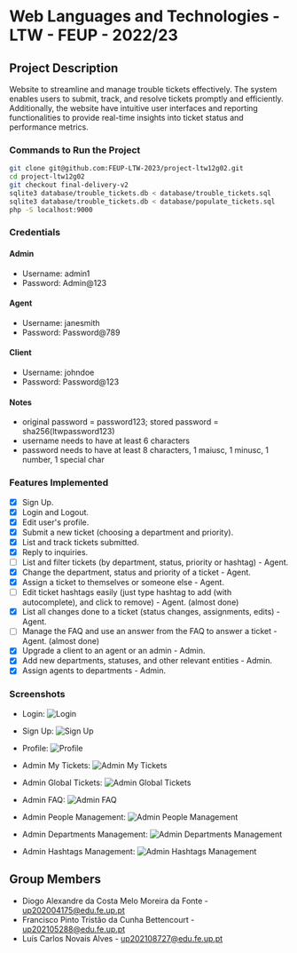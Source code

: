 # Web Languages and Technologies - LTW - FEUP - 2022/23

## Project Description

Website to streamline and manage trouble tickets effectively. The system enables users to submit, track, and resolve tickets promptly and efficiently. Additionally, the website have intuitive user interfaces and reporting functionalities to provide real-time insights into ticket status and performance metrics.

### Commands to Run the Project

```bash
git clone git@github.com:FEUP-LTW-2023/project-ltw12g02.git
cd project-ltw12g02
git checkout final-delivery-v2
sqlite3 database/trouble_tickets.db < database/trouble_tickets.sql
sqlite3 database/trouble_tickets.db < database/populate_tickets.sql
php -S localhost:9000
```

### Credentials
#### Admin
- Username: admin1
- Password: Admin@123

#### Agent
- Username: janesmith
- Password: Password@789

#### Client
- Username: johndoe
- Password: Password@123

#### Notes
- original password = password123; stored password = sha256(ltwpassword123)
- username needs to have at least 6 characters
- password needs to have at least 8 characters, 1 maiusc, 1 minusc, 1 number, 1 special char

### Features Implemented

- [x] Sign Up.
- [x] Login and Logout.
- [x] Edit user's profile.
- [x] Submit a new ticket (choosing a department and priority).
- [x] List and track tickets submitted.
- [X] Reply to inquiries.
- [ ] List and filter tickets (by department, status, priority or hashtag) - Agent.
- [X] Change the department, status  and priority of a ticket - Agent.
- [X] Assign a ticket to themselves or someone else - Agent.
- [ ] Edit ticket hashtags easily (just type hashtag to add (with autocomplete), and click to remove) - Agent. (almost done)
- [X] List all changes done to a ticket (status changes, assignments, edits) - Agent.
- [ ] Manage the FAQ and use an answer from the FAQ to answer a ticket - Agent. (almost done)
- [X] Upgrade a client to an agent or an admin - Admin.
- [X] Add new departments, statuses, and other relevant entities - Admin.
- [X] Assign agents to departments - Admin.

### Screenshots

- Login:
![Login](/Project/website_screenshots/login.png)

- Sign Up:
![Sign Up](/Project/website_screenshots/sign_up.png)

- Profile:
![Profile](/Project/website_screenshots/profile.png)

- Admin My Tickets:
![Admin My Tickets](/Project/website_screenshots/admin_myTickets.png)

- Admin Global Tickets:
![Admin Global Tickets](/Project/website_screenshots/admin_global_tickets.png)

- Admin FAQ:
![Admin FAQ](/Project/website_screenshots/admin_faq.png)

- Admin People Management:
![Admin People Management](/Project/website_screenshots/admin_people.png)

- Admin Departments Management:
![Admin Departments Management](/Project/website_screenshots/admin_departments.png)

- Admin Hashtags Management:
![Admin Hashtags Management](/Project/website_screenshots/admin_hashtags.png)

## Group Members

- Diogo Alexandre da Costa Melo Moreira da Fonte - up202004175@edu.fe.up.pt
- Francisco Pinto Tristão da Cunha Bettencourt - up202105288@edu.fe.up.pt
- Luís Carlos Novais Alves - up202108727@edu.fe.up.pt
